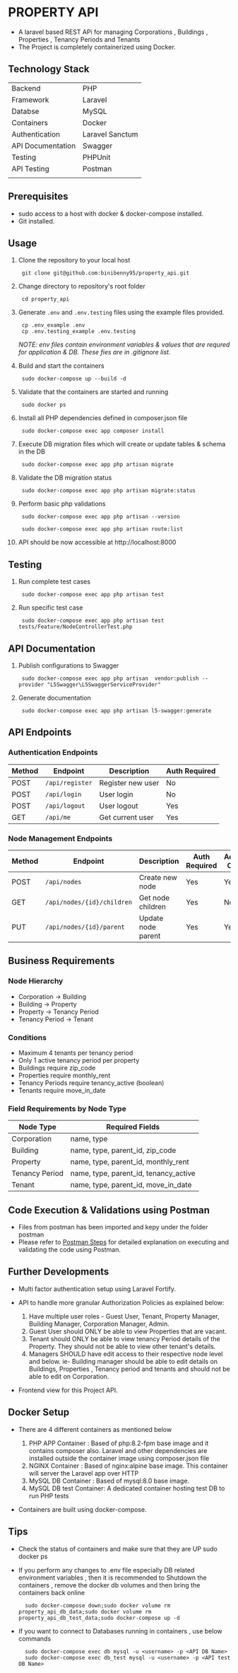 # PROPERTY API

- A laravel based REST APi for managing Corporations , Buildings , Properties , Tenancy Periods and Tenants
- The Project is completely containerized using Docker.

## Technology Stack

|  |  |
|--------|----------|
| Backend | PHP  |
| Framework | Laravel |
| Databse | MySQL |
| Containers | Docker |
| Authentication | Laravel Sanctum |
| API Documentation | Swagger |
| Testing | PHPUnit|
| API Testing | Postman |
|  |  |



## Prerequisites

- sudo access to a host with docker & docker-compose installed.
- Git installed.

## Usage

1. Clone the repository to your local host

        git clone git@github.com:binibenny95/property_api.git

1. Change directory to repository's root folder

        cd property_api

1. Generate `.env` and `.env.testing` files using the example files provided.

        cp .env_example .env
        cp .env.testing_example .env.testing

    *NOTE: env files contain environment variables & values that are requred for application & DB. These fies are in .gitignore list.*

1. Build and start the containers

        sudo docker-compose up --build -d

1. Validate that the containers are started and running 

        sudo docker ps

1. Install all PHP dependencies defined in composer.json file

        sudo docker-compose exec app composer install

1. Execute DB migration files which will create or update tables & schema in the DB

        sudo docker-compose exec app php artisan migrate

1. Validate the DB migration status

        sudo docker-compose exec app php artisan migrate:status

1. Perform basic php validations 

        sudo docker-compose exec app php artisan --version

        sudo docker-compose exec app php artisan route:list

1. API should be now accessible at http://localhost:8000

## Testing

1. Run complete test cases

        sudo docker-compose exec app php artisan test

1. Run specific test case 

        sudo docker-compose exec app php artisan test tests/Feature/NodeControllerTest.php

## API Documentation

1. Publish configurations to Swagger 

        sudo docker-compose exec app php artisan  vendor:publish --provider "L5Swagger\L5SwaggerServiceProvider"

1. Generate documentation

        sudo docker-compose exec app php artisan l5-swagger:generate   

## API Endpoints

### Authentication Endpoints

| Method | Endpoint | Description | Auth Required |
|--------|----------|-------------|---------------|
| POST | `/api/register` | Register new user | No |
| POST | `/api/login` | User login | No |
| POST | `/api/logout` | User logout | Yes |
| GET | `/api/me` | Get current user | Yes |

### Node Management Endpoints

| Method | Endpoint | Description | Auth Required | Admin Only |
|--------|----------|-------------|---------------|------------|
| POST | `/api/nodes` | Create new node | Yes | Yes |
| GET | `/api/nodes/{id}/children` | Get node children | Yes | No |
| PUT | `/api/nodes/{id}/parent` | Update node parent | Yes | Yes |


## Business Requirements

### Node Hierarchy

- Corporation → Building
- Building → Property  
- Property → Tenancy Period
- Tenancy Period → Tenant

### Conditions

- Maximum 4 tenants per tenancy period
- Only 1 active tenancy period per property
- Buildings require zip_code
- Properties require monthly_rent
- Tenancy Periods require tenancy_active (boolean)
- Tenants require move_in_date
    
### Field Requirements by Node Type

| Node Type | Required Fields |
|-----------|----------------|
| Corporation | name, type |
| Building | name, type, parent_id, zip_code |
| Property | name, type, parent_id, monthly_rent |
| Tenancy Period | name, type, parent_id, tenancy_active |
| Tenant | name, type, parent_id, move_in_date |

## Code Execution & Validations using Postman

- Files from postman has been imported and kepy under the folder postman
- Please refer to [Postman Steps](Postman_Steps.md) for detailed explanation on executing and validating the code using Postman.

## Further Developments

- Multi factor authentication setup using Laravel Fortify.
- API to handle more granular Authorization Policies as explained below:

    1. Have multiple user roles - Guest User, Tenant, Property Manager, Building Manager, Corporation Manager, Admin.
    1. Guest User should ONLY be able to view Properties that are vacant.
    1. Tenant should ONLY be able to view tenancy Period details of the Property. They should not be able to view other tenant's details.
    1. Managers SHOULD have edit access to their respective node level and below. ie- Building manager should be able to edit details on Buildings, Properties , Tenancy period and tenants and should not be able to edit on Corporation.

- Frontend view for this Project API.

## Docker Setup

- There are 4 different containers as mentioned below

    1. PHP APP Container : Based of php:8.2-fpm base image and it contains composer also. Laravel and other dependencies are installed outside the container image using composer.json file
    1. NGINX Container : Based of nginx:alpine base image. This container will server the Laravel app over HTTP
    1. MySQL DB Container : Based of mysql:8.0 base image.
    1. MySQL DB test Container: A dedicated container hosting test DB to run PHP tests

- Containers are built using docker-compose.

## Tips

- Check the status of containers and make sure that they are UP
        sudo docker ps

- If you perform any changes to .env file especially DB related environment variables , then it is recommended to Shutdown the containers , remove the docker db volumes and then bring the containers back online

        sudo docker-compose down;sudo docker volume rm property_api_db_data;sudo docker volume rm property_api_db_test_data;sudo docker-compose up -d

- If you want to connect to Databases running in containers , use below commands

        sudo docker-compose exec db mysql -u <username> -p <API DB Name>
        sudo docker-compose exec db_test mysql -u <username> -p <API test DB Name>

        



